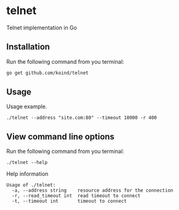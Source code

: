 # telnet
Telnet implementation in Go

## Installation

Run the following command from you terminal:

```bash
go get github.com/koind/telnet
```

## Usage

Usage example.

```
./telnet --address "site.com:80" --timeout 10000 -r 400
```

## View command line options

Run the following command from you terminal:
```
./telnet --help
```

Help information

```
Usage of ./telnet:
  -a, --address string    resource address for the connection
  -r, --read_timeout int  read timeout to connect
  -t, --timeout int       timeout to connect
```